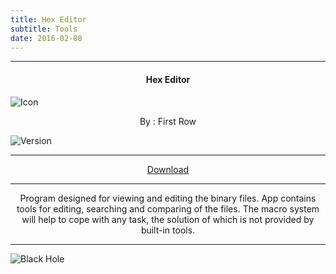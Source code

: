 ```yaml
---
title: Hex Editor
subtitle: Tools
date: 2016-02-08
---
```

---

<h4> <p align="center"> Hex Editor </p> </h4>

![Icon](https://rb.gy/vv5vt)

<p align="center"> By : First Row </p>

![Version](https://rb.gy/ykjl2)

---

<p align ="center">
<a href="https://rb.gy/emz73" class="btn btn-outline-success"> Download </a>
</p>

---

<p align="center">
Program designed for viewing and editing the binary files. App contains tools for editing, searching and comparing of the files. The macro system will help to cope with any task, the solution of which is not provided by built-in tools.
</p>

---

![Black Hole](https://rb.gy/z0dyyw)
